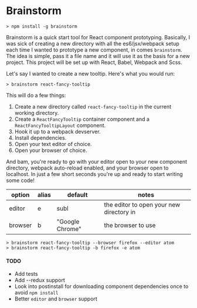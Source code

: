 Brainstorm
=============

```
> npm install -g brainstorm
```

Brainstorm is a quick start tool for React component prototyping. Basically, I was sick of creating a new directory with all the es6/jsx/webpack setup each time I wanted to prototype a new component, in comes `brainstorm`. The idea is simple, pass it a file name and it will use it as the basis for a new project. This project will be set up with React, Babel, Webpack and Scss.

Let's say I wanted to create a new tooltip. Here's what you would run:

```
> brainstorm react-fancy-tooltip
```

This will do a few things:

1. Create a new directory called `react-fancy-tooltip` in the current working directory.
2. Create a `ReactFancyTooltip` container component and a `ReactFancyTooltipLayout` component.
3. Hook it up to a webpack devserver.
4. Install dependencies.
5. Open your text editor of choice.
6. Open your browser of choice.

And bam, you're ready to go with your editor open to your new component directory, webpack auto-reload enabled, and your browser open to localhost. In just a few short seconds you're up and ready to start writing some code!

option      | alias  | default         | notes
----------- | ------ | --------------- | ----------
editor      | e      | subl            | the editor to open your new directory in
browser     | b      | "Google Chrome" | the browser to use

```
> brainstorm react-fancy-tooltip --browser firefox --editor atom
> brainstorm react-fancy-tooltip -b firefox -e atom
```

#### TODO
- Add tests
- Add --redux support
- Look into postinstall for downloading component dependencies once to avoid `npm install`
- Better `editor` and `browser` support
